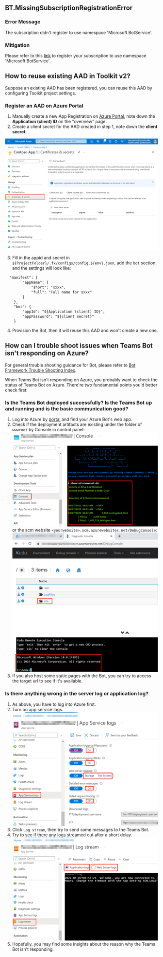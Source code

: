 ## BT.MissingSubscriptionRegistrationError

### Error Message

The subscription didn't register to use namespace 'Microsoft.BotService'.

### Mitigation

Please refer to this [link](https://aka.ms/rps-not-found) to register your subscription to use namespace 'Microsoft.BotService'.

## How to reuse existing AAD in Toolkit v2?

Suppose an existing AAD has been registered, you can reuse this AAD by configuring Toolkit project settings.

### Register an AAD on Azure Portal
1. Manually create a new App Registration on [Azure Portal](https://ms.portal.azure.com/), note down the **Application (client) ID** on the "overview" page.
2. Create a client secret for the AAD created in step 1, note down the **client secret**.

![image](../images/fx-core/bot/AAD-secret.png)

3. Fill in the appid and secret in `${ProjectFolder}/.fx/configs/config.${env}.json`, add the `bot` section, and the settings will look like:
```
  "manifest": {
        "appName": {
            "short": "xxxx",
            "full": "Full name for xxxx"
        }
    },
    "bot": {
        "appId": "${Application (client) ID}",
        "appPassword": "${client secret}"
    }
```
4. Provision the Bot, then it will reuse this AAD and won't create a new one.

## How can I trouble shoot issues when Teams Bot isn't responding on Azure?
 
For general trouble shooting guidance for Bot, please refer to [Bot Framework Trouble Shooting Index](https://docs.microsoft.com/en-us/azure/bot-service/bot-service-troubleshoot-index?view=azure-bot-service-4).

When Teams Bot isn't responding on Azure, you probably want to check the status of Teams Bot on Azure. There're two fundamental points you'd better check first:
### Is the Teams Bot deployed successfully? Is the Teams Bot up and running and is the basic communication good?
1. Log into Azure by [portal](https://portal.azure.com/) and find your Azure Bot's web app.
1. Check if the deployment artifacts are existing under the folder of `wwwroot` by Console in control panel:
![image](../images/fx-core/bot/check-console.png)
or the scm website `<yourwebsite>.scm.azurewebsites.net/DebugConsole`:
![image](../images/fx-core/bot/check-scm.png)
1. If you also host some static pages with the Bot, you can try to access the target url to see if it's available. 
### Is there anything wrong in the server log or application log?
1. As above, you have to log into Azure first.
1. Turn on app service logs.
![image](../images/fx-core/bot/app-service-logs.png)
1. Click `Log stream`, then try to send some messages to the Teams Bot.
1. Try to see if there any logs streamed out after a short delay.
![image](../images/fx-core/bot/log-stream.png)
1. Hopefully, you may find some insights about the reason why the Teams Bot isn't responding.
